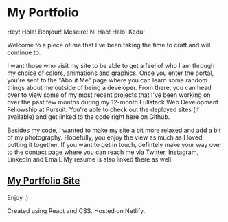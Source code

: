 # My Portfolio

Hey! Hola! Bonjour! Meseire! Ni Hao! Halo! Kedu!

Welcome to a piece of me that I've been taking the time to craft and will continue to. 

I want those who visit my site to be able to get a feel of who I am through my choice of colors, animations and graphics. 
Once you enter the portal, you're sent to the "About Me" page where you can learn some random things about me outside of being a developer. 
From there, you can head over to view some of my most recent projects that I've been working on over the past few months during 
my 12-month Fullstack Web Development Fellowship at Pursuit. You're able to check out the deployed sites (if available) and get linked 
to the code right here on Github. 

Besides my code, I wanted to make my site a bit more relaxed and add a bit of my photography. Hopefully, you enjoy the view as much as 
I loved putting it together. If you want to get in touch, defintely make your way over to the contact page where you can reach me 
via Twitter, Instagram, LinkedIn and Email. My resume is also linked there as well. 

## [My Portfolio Site](http://uduakabasiabasiurua.com/ "Uduakabasi's Portfolio")
Enjoy :)


Created using React and CSS. Hosted on Netlify.




